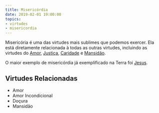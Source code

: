 ```yaml
---
title: Misericórdia
date: 2019-02-01 19:00:00
topics: 
- virtudes
- misericordia
---
```


Misericória é uma das virtudes mais sublimes que podemos exercer. Ela está
diretamente relacionada à todas as outras virtudes, incluindo as virtudes do
[Amor](../amor), [Justiça](../justica), [Caridade](../caridade) e
[Mansidão](../mansidao).

O maior exemplo de misericórdia já exemplificado na Terra foi
[Jesus](/sobre/jesus).


## Virtudes Relacionadas
* Amor
* Amor Incondicional
* Doçura
* Mansidão
